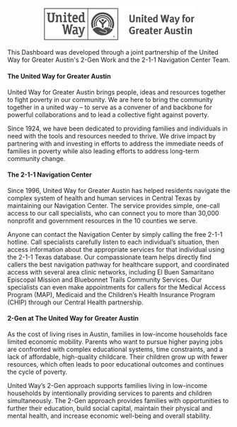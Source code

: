 <img src="images/logo.png" style="margin-left:auto; margin-right:auto; display:block" alt="uwatxlogo" width="350px"/>

This Dashboard was developed through a joint partnership of the United Way for Greater Austin's 2-Gen Work and the 2-1-1 Navigation Center Team. 

#### The United Way for Greater Austin

United Way for Greater Austin brings people, ideas and resources together to fight poverty in our community. We are here to bring the community together in a united way – to serve as a convener of and backbone for powerful collaborations and to lead a collective fight against poverty.

Since 1924, we have been dedicated to providing families and individuals in need with the tools and resources needed to thrive. We drive impact by partnering with and investing in efforts to address the immediate needs of families in poverty while also leading efforts to address long-term community change.

#### The 2-1-1 Navigation Center

Since 1996, United Way for Greater Austin has helped residents navigate the complex system of health and human services in Central Texas by maintaining our Navigation Center. The service provides simple, one-call access to our call specialists, who can connect you to more than 30,000 nonprofit and government resources in the 10 counties we serve.

Anyone can contact the Navigation Center by simply calling the free 2-1-1 hotline. Call specialists carefully listen to each individual’s situation, then access information about the appropriate services for that individual using the 2-1-1 Texas database. Our compassionate team helps directly find callers the best navigation pathway for healthcare support, and coordinated access with several area clinic networks, including El Buen Samaritano Episcopal Mission and Bluebonnet Trails Community Services. Our specialists can even make appointments for callers for the Medical Access Program (MAP), Medicaid and the Children’s Health Insurance Program (CHIP) through our Central Health partnership.

#### 2-Gen at The United Way for Greater Austin 

As the cost of living rises in Austin, families in low-income households face limited economic mobility. Parents who want to pursue higher paying jobs are confronted with complex educational systems, time constraints, and a lack of affordable, high-quality childcare. Their children grow up with fewer resources, which often leads to poor educational outcomes and continues the cycle of poverty.

United Way’s 2-Gen approach supports families living in low-income households by intentionally providing services to parents and children simultaneously. The 2-Gen approach provides families with opportunities to further their education, build social capital, maintain their physical and mental health, and increase economic well-being and overall stability.

